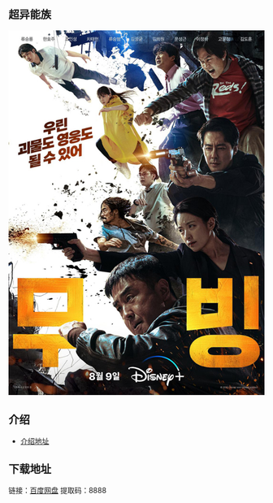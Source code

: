## 超异能族

![p2895751873](images/p2895751873.jpg)

## 介绍

* [介绍地址](https://movie.douban.com/subject/35206436/)

## 下载地址

链接：[百度网盘](https://pan.baidu.com/s/1Lm84foU5k1uihDz7_9QUgA)
提取码：8888



